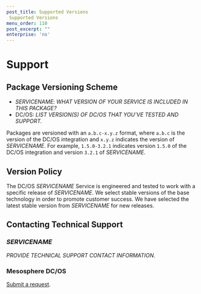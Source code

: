 ```yaml
---
post_title: Supported Versions
 Supported Versions
menu_order: 110
post_excerpt: ""
enterprise: 'no'
---
```


# Support

<a name="package-versioning-scheme"></a>
## Package Versioning Scheme

- _SERVICENAME_: _WHAT VERSION OF YOUR SERVICE IS INCLUDED IN THIS PACKAGE?_
- DC/OS: _LIST VERSION(S) OF DC/OS THAT YOU'VE TESTED AND SUPPORT._

Packages are versioned with an `a.b.c-x.y.z` format, where `a.b.c` is the version of the DC/OS integration and `x.y.z` indicates the version of _SERVICENAME_. For example, `1.5.0-3.2.1` indicates version `1.5.0` of the DC/OS integration and version `3.2.1` of _SERVICENAME_.

<a name="version-policy"></a>
## Version Policy

The DC/OS _SERVICENAME_ Service is engineered and tested to work with a specific release of _SERVICENAME_. We select stable versions of the base technology in order to promote customer success. We have selected the latest stable version from _SERVICENAME_ for new releases.

<a name="contacting-technical-support"></a>
## Contacting Technical Support

### _SERVICENAME_
_PROVIDE TECHNICAL SUPPORT CONTACT INFORMATION._

### Mesosphere DC/OS
[Submit a request](https://support.mesosphere.com/hc/en-us/requests/new).
